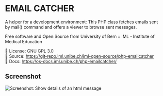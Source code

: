 # EMAIL CATCHER

A helper for a development environment: This PHP class fetches emails sent by mail() command and offers a viewer to browse sent messages.

Free software and Open Source from University of Bern :: IML - Institute of Medical Education

📜 License: GNU GPL 3.0 \
📄 Source: <https://git-repo.iml.unibe.ch/iml-open-source/php-emailcatcher> \
📗 Docs: <https://os-docs.iml.unibe.ch/php-emailcatcher/>

## Screenshot

![Screenshot: Show details of an html message](docs/images/screenshot_show_html_email.png)
